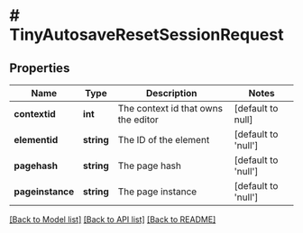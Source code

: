 # # TinyAutosaveResetSessionRequest

## Properties

Name | Type | Description | Notes
------------ | ------------- | ------------- | -------------
**contextid** | **int** | The context id that owns the editor | [default to null]
**elementid** | **string** | The ID of the element | [default to 'null']
**pagehash** | **string** | The page hash | [default to 'null']
**pageinstance** | **string** | The page instance | [default to 'null']

[[Back to Model list]](../../README.md#models) [[Back to API list]](../../README.md#endpoints) [[Back to README]](../../README.md)
